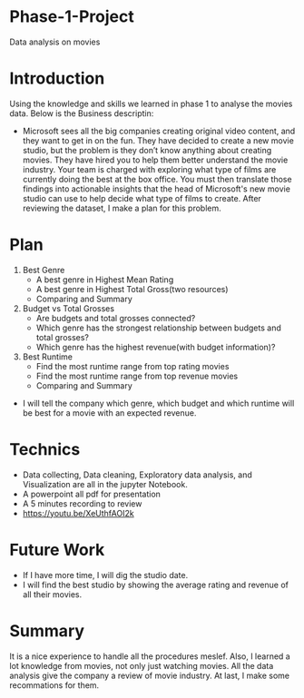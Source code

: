 # Phase-1-Project
Data analysis on movies
# Introduction
Using the knowledge and skills we learned in phase 1 to analyse the movies data. Below is the Business descriptin:
* Microsoft sees all the big companies creating original video content, and they want to get in on the fun. They have decided to create a new movie studio, but the problem is they don’t know anything about creating movies. They have hired you to help them better understand the movie industry. Your team is charged with exploring what type of films are currently doing the best at the box office. You must then translate those findings into actionable insights that the head of Microsoft's new movie studio can use to help decide what type of films to create.
After reviewing the dataset, I make a plan for this problem.
# Plan
1. Best Genre
    * A best genre in Highest Mean Rating 
    * A best genre in Highest Total Gross(two resources)
    * Comparing and Summary
2. Budget vs Total Grosses
    * Are budgets and total grosses connected?
    * Which genre has the strongest relationship between budgets and total grosses?
    * Which genre has the highest revenue(with budget information)?
3. Best Runtime 
    * Find the most runtime range from top rating movies 
    * Find the most runtime range from top revenue movies
    * Comparing and Summary
* I will tell the company which genre, which budget and which runtime will be best for a movie with an expected revenue.
# Technics
* Data collecting, Data cleaning, Exploratory data analysis, and Visualization are all in the jupyter Notebook.
* A powerpoint all pdf for presentation
* A 5 minutes recording to review
* https://youtu.be/XeUthfAOI2k
# Future Work
* If I have more time, I will dig the studio date.
* I will find the best studio by showing the average rating and revenue of all their movies.
# Summary
It is a nice experience to handle all the procedures meslef. Also, I learned a lot knowledge from movies, not only just watching movies.
All the data analysis give the company a review of movie industry. At last, I make some recommations for them. 
